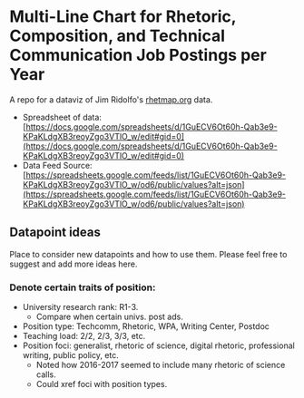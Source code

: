 # Multi-Line Chart for Rhetoric, Composition, and Technical Communication Job Postings per Year

A repo for a dataviz of Jim Ridolfo's [rhetmap.org](http://rhetmap.org/) data.

- Spreadsheet of data: [https://docs.google.com/spreadsheets/d/1GuECV6Ot60h-Qab3e9-KPaKLdgXB3reoyZgo3VTlO_w/edit#gid=0](https://docs.google.com/spreadsheets/d/1GuECV6Ot60h-Qab3e9-KPaKLdgXB3reoyZgo3VTlO_w/edit#gid=0)
- Data Feed Source: [https://spreadsheets.google.com/feeds/list/1GuECV6Ot60h-Qab3e9-KPaKLdgXB3reoyZgo3VTlO_w/od6/public/values?alt=json](https://spreadsheets.google.com/feeds/list/1GuECV6Ot60h-Qab3e9-KPaKLdgXB3reoyZgo3VTlO_w/od6/public/values?alt=json)

## Datapoint ideas

Place to consider new datapoints and how to use them. Please feel free to suggest and add more ideas here.

### Denote certain traits of position:
- University research rank: R1-3.
  + Compare when certain univs. post ads.
- Position type: Techcomm, Rhetoric, WPA, Writing Center, Postdoc
- Teaching load: 2/2, 2/3, 3/3, etc.
- Position foci: generalist, rhetoric of science, digital rhetoric, professional writing, public policy, etc.
  + Noted how 2016-2017 seemed to include many rhetoric of science calls.
  + Could xref foci with position types.
